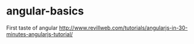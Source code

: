 # angular-basics

First taste of angular http://www.revillweb.com/tutorials/angularjs-in-30-minutes-angularjs-tutorial/
